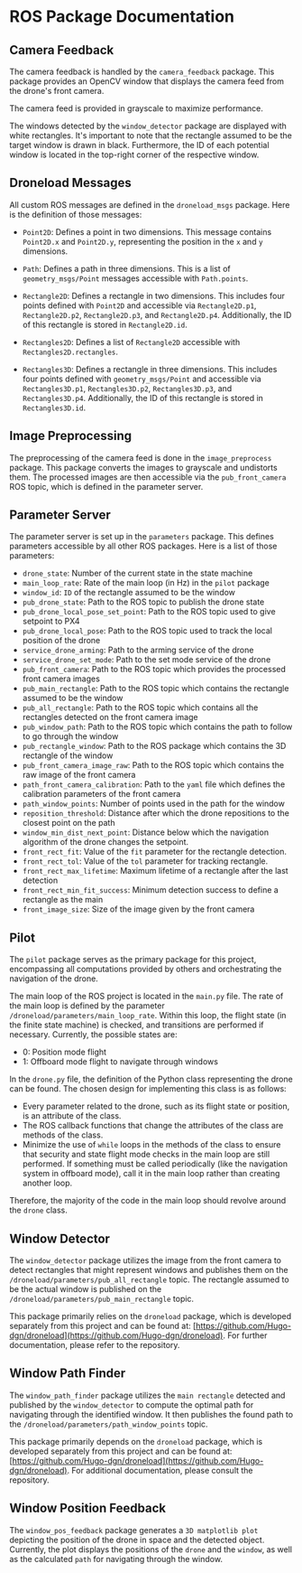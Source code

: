 # ROS Package Documentation

## Camera Feedback

The camera feedback is handled by the `camera_feedback` package. This package provides an OpenCV window that displays the camera feed from the drone's front camera.

The camera feed is provided in grayscale to maximize performance.

The windows detected by the `window_detector` package are displayed with white rectangles. It's important to note that the rectangle assumed to be the target window is drawn in black. Furthermore, the ID of each potential window is located in the top-right corner of the respective window.

## Droneload Messages

All custom ROS messages are defined in the `droneload_msgs` package. Here is the definition of those messages:

- `Point2D`: Defines a point in two dimensions. This message contains `Point2D.x` and `Point2D.y`, representing the position in the `x` and `y` dimensions.

- `Path`: Defines a path in three dimensions. This is a list of `geometry_msgs/Point` messages accessible with `Path.points`.

- `Rectangle2D`: Defines a rectangle in two dimensions. This includes four points defined with `Point2D` and accessible via `Rectangle2D.p1`, `Rectangle2D.p2`, `Rectangle2D.p3`, and `Rectangle2D.p4`. Additionally, the ID of this rectangle is stored in `Rectangle2D.id`.

- `Rectangles2D`: Defines a list of `Rectangle2D` accessible with `Rectangles2D.rectangles`.

- `Rectangles3D`: Defines a rectangle in three dimensions. This includes four points defined with `geometry_msgs/Point` and accessible via `Rectangles3D.p1`, `Rectangles3D.p2`, `Rectangles3D.p3`, and `Rectangles3D.p4`. Additionally, the ID of this rectangle is stored in `Rectangles3D.id`.

## Image Preprocessing

The preprocessing of the camera feed is done in the `image_preprocess` package. This package converts the images to grayscale and undistorts them. The processed images are then accessible via the `pub_front_camera` ROS topic, which is defined in the parameter server.

## Parameter Server

The parameter server is set up in the `parameters` package. This defines parameters accessible by all other ROS packages. Here is a list of those parameters:

- `drone_state`: Number of the current state in the state machine
- `main_loop_rate`: Rate of the main loop (in Hz) in the `pilot` package
- `window_id`: `ID` of the rectangle assumed to be the window
- `pub_drone_state`: Path to the ROS topic to publish the drone state
- `pub_drone_local_pose_set_point`: Path to the ROS topic used to give setpoint to PX4
- `pub_drone_local_pose`: Path to the ROS topic used to track the local position of the drone
- `service_drone_arming`: Path to the arming service of the drone
- `service_drone_set_mode`: Path to the set mode service of the drone
- `pub_front_camera`: Path to the ROS topic which provides the processed front camera images
- `pub_main_rectangle`: Path to the ROS topic which contains the rectangle assumed to be the window
- `pub_all_rectangle`: Path to the ROS topic which contains all the rectangles detected on the front camera image
- `pub_window_path`: Path to the ROS topic which contains the path to follow to go through the window
- `pub_rectangle_window`: Path to the ROS package which contains the 3D rectangle of the window
- `pub_front_camera_image_raw`: Path to the ROS topic which contains the raw image of the front camera
- `path_front_camera_calibration`: Path to the `yaml` file which defines the calibration parameters of the front camera
- `path_window_points`: Number of points used in the path for the window
- `reposition_threshold`: Distance after which the drone repositions to the closest point on the path
- `window_min_dist_next_point`: Distance below which the navigation algorithm of the drone changes the setpoint.
- `front_rect_fit`: Value of the `fit` parameter for the rectangle detection.
- `front_rect_tol`: Value of the `tol` parameter for tracking rectangle.
- `front_rect_max_lifetime`: Maximum lifetime of a rectangle after the last detection
- `front_rect_min_fit_success`: Minimum detection success to define a rectangle as the main
- `front_image_size`: Size of the image given by the front camera

## Pilot

The `pilot` package serves as the primary package for this project, encompassing all computations provided by others and orchestrating the navigation of the drone.

The main loop of the ROS project is located in the `main.py` file. The rate of the main loop is defined by the parameter `/droneload/parameters/main_loop_rate`. Within this loop, the flight state (in the finite state machine) is checked, and transitions are performed if necessary. Currently, the possible states are:
- 0: Position mode flight
- 1: Offboard mode flight to navigate through windows

In the `drone.py` file, the definition of the Python class representing the drone can be found. The chosen design for implementing this class is as follows:
- Every parameter related to the drone, such as its flight state or position, is an attribute of the class.
- The ROS callback functions that change the attributes of the class are methods of the class.
- Minimize the use of `while` loops in the methods of the class to ensure that security and state flight mode checks in the main loop are still performed. If something must be called periodically (like the navigation system in offboard mode), call it in the main loop rather than creating another loop.

Therefore, the majority of the code in the main loop should revolve around the `drone` class.

## Window Detector

The `window_detector` package utilizes the image from the front camera to detect rectangles that might represent windows and publishes them on the `/droneload/parameters/pub_all_rectangle` topic. The rectangle assumed to be the actual window is published on the `/droneload/parameters/pub_main_rectangle` topic.

This package primarily relies on the `droneload` package, which is developed separately from this project and can be found at: [https://github.com/Hugo-dgn/droneload](https://github.com/Hugo-dgn/droneload). For further documentation, please refer to the repository.

## Window Path Finder

The `window_path_finder` package utilizes the `main rectangle` detected and published by the `window_detector` to compute the optimal path for navigating through the identified window. It then publishes the found path to the `/droneload/parameters/path_window_points` topic.

This package primarily depends on the `droneload` package, which is developed separately from this project and can be found at: [https://github.com/Hugo-dgn/droneload](https://github.com/Hugo-dgn/droneload). For additional documentation, please consult the repository.

## Window Position Feedback

The `window_pos_feedback` package generates a `3D matplotlib plot` depicting the position of the drone in space and the detected object. Currently, the plot displays the positions of the `drone` and the `window`, as well as the calculated `path` for navigating through the window.